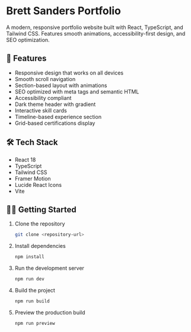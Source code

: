 # Brett Sanders Portfolio

A modern, responsive portfolio website built with React, TypeScript, and Tailwind CSS. Features smooth animations, accessibility-first design, and SEO optimization.

## 🚀 Features

- Responsive design that works on all devices
- Smooth scroll navigation
- Section-based layout with animations
- SEO optimized with meta tags and semantic HTML
- Accessibility compliant
- Dark theme header with gradient
- Interactive skill cards
- Timeline-based experience section
- Grid-based certifications display

## 🛠 Tech Stack

- React 18
- TypeScript
- Tailwind CSS
- Framer Motion
- Lucide React Icons
- Vite

## 🏃‍♂️ Getting Started

1. Clone the repository
   ```bash
   git clone <repository-url>
   ```

2. Install dependencies
   ```bash
   npm install
   ```

3. Run the development server
   ```bash
   npm run dev
   ```

4. Build the project
   ```bash
   npm run build
   ```

5. Preview the production build
   ```bash
   npm run preview
   ```
